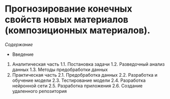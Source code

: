 # Прогнозирование конечных свойств новых материалов (композиционных материалов).

*Содержание*
- Введение
1.	Аналитическая часть
1.1.	Постановка задачи
1.2.	Разведочный анализ данных
1.3.	Методы предобработки данных
2.	Практическая часть
2.1.	Предобработка данных
2.2.	Разработка и обучение модели
2.3.	Тестирование модели
2.4.	Разработка нейронной сети
2.5.	Разработка приложения
2.6.	Создание удаленного репозитория
